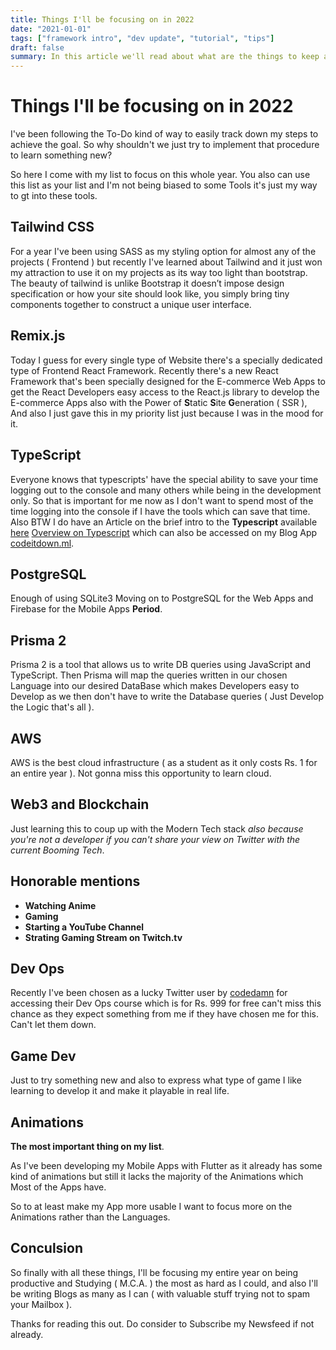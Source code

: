 ```yaml
---
title: Things I'll be focusing on in 2022
date: "2021-01-01"
tags: ["framework intro", "dev update", "tutorial", "tips"]
draft: false
summary: In this article we'll read about what are the things to keep a focus onto learn in 2022
---
```


# Things I'll be focusing on in 2022

I've been following the To-Do kind of way to easily track down my steps to achieve the goal. So why shouldn't we just try to implement that procedure to learn something new?

So here I come with my list to focus on this whole year. You also can use this list as your list and I'm not being biased to some Tools it's just my way to gt into these tools.

## Tailwind CSS

For a year I've been using SASS as my styling option for almost any of the projects ( Frontend ) but recently I've learned about Tailwind and it just won my attraction to use it on my projects as its way too light than bootstrap. The beauty of tailwind is unlike Bootstrap it doesn’t impose design specification or how your site should look like, you simply bring tiny components together to construct a unique user interface.

## Remix.js

Today I guess for every single type of Website there's a specially dedicated type of Frontend React Framework. Recently there's a new React Framework that's been specially designed for the E-commerce Web Apps to get the React Developers easy access to the React.js library to develop the E-commerce Apps also with the Power of **S**tatic **S**ite **G**eneration ( SSR ), And also I just gave this in my priority list just because I was in the mood for it.

## TypeScript

Everyone knows that typescripts' have the special ability to save your time logging out to the console and many others while being in the development only. So that is important for me now as I don't want to spend most of the time logging into the console if I have the tools which can save that time. Also BTW I do have an Article on the brief intro to the **Typescript** available [here](https://dev.to/coderaman07/an-overview-and-setup-of-typescript-as-a-complete-beginner-450h) [Overview on Typescript](https://medium.com/geekculture/an-overview-and-setup-of-typescript-as-a-complete-beginner-27a653bd96c4) which can also be accessed on my Blog App [codeitdown.ml](https://www.codeitdown.ml/posts/An-Overview-and-Setup-of-TypeScript-as-a-Complete-Beginner).

## PostgreSQL

Enough of using SQLite3 Moving on to PostgreSQL for the Web Apps and Firebase for the Mobile Apps **Period**.

## Prisma 2

Prisma 2 is a tool that allows us to write DB queries using JavaScript and TypeScript. Then Prisma will map the queries written in our chosen Language into our desired DataBase which makes Developers easy to Develop as we then don't have to write the Database queries ( Just Develop the Logic that's all ).

## AWS

AWS is the best cloud infrastructure ( as a student as it only costs Rs. 1 for an entire year ). Not gonna miss this opportunity to learn cloud.

## Web3 and Blockchain

Just learning this to coup up with the Modern Tech stack _also because you're not a developer if you can't share your view on Twitter with the current Booming Tech_.

## Honorable mentions

- **Watching Anime**
- **Gaming**
- **Starting a YouTube Channel**
- **Strating Gaming Stream on Twitch.tv**

## Dev Ops

Recently I've been chosen as a lucky Twitter user by [codedamn](https://codedamn.com) for accessing their Dev Ops course which is for Rs. 999 for free can't miss this chance as they expect something from me if they have chosen me for this. Can't let them down.

## Game Dev

Just to try something new and also to express what type of game I like learning to develop it and make it playable in real life.

## Animations

**The most important thing on my list**.

As I've been developing my Mobile Apps with Flutter as it already has some kind of animations but still it lacks the majority of the Animations which Most of the Apps have.

So to at least make my App more usable I want to focus more on the Animations rather than the Languages.

## Conculsion

So finally with all these things, I'll be focusing my entire year on being productive and Studying ( M.C.A. ) the most as hard as I could, and also I'll be writing Blogs as many as I can ( with valuable stuff trying not to spam your Mailbox ).

Thanks for reading this out.
Do consider to Subscribe my Newsfeed if not already.
